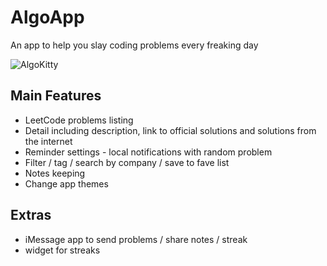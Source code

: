 # AlgoApp
An app to help you slay coding problems every freaking day

![AlgoKitty](https://ph-files.imgix.net/db710be8-e7d4-4027-88a5-23e3a072bb53?auto=format&auto=compress&codec=mozjpeg&cs=strip)

## Main Features

- LeetCode problems listing
- Detail including description, link to official solutions and solutions from the internet
- Reminder settings - local notifications with random problem
- Filter / tag / search by company / save to fave list
- Notes keeping
- Change app themes

## Extras

- iMessage app to send problems / share notes / streak
- widget for streaks

